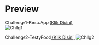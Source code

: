 # Preview
Challenge1-RestoApp [ (Klik Disini)](https://restohrv.netlify.app/) <br>
![Chllg1](https://user-images.githubusercontent.com/72425456/138393007-e31db490-bafe-4ee6-ba88-c28932e1810f.png)

Challenge2-TestyFood[ (Klik Disini)](https://testyfoodhrv.netlify.app/)
![Chllg2](https://user-images.githubusercontent.com/72425456/138393013-979b2c47-d917-4f23-a7a1-afe573a299b3.png)
